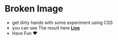 # Broken Image

- get dirty hands with some experiment using CSS
- you can see The result here **[Live](https://brokenimage.surge.sh/)**
- Have Fun ❤️
